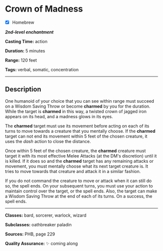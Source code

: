 # Crown of Madness

- [x] Homebrew

***2nd-level enchantment***

**Casting Time:** action

**Duration:** 5 minutes

**Range:** 120 feet

**Tags:** verbal, somatic, concentration

---

## Description
One humanoid of your choice that you can see within range must succeed on a Wisdom Saving Throw or become **charmed** by you for the duration.
While the target is **charmed** in this way, a twisted crown of jagged iron appears on its head, and a madness glows in its eyes.

The **charmed** target must use its movement before acting on each of its turns to move towards a creature that you mentally choose.
If the **charmed** target can not end its movement within 5 feet of the chosen creature, it uses the *dash* action to close the distance.

Once within 5 feet of the chosen creature, the **charmed** creature must target it with its most effective Melee Attacks (at the DM's discretion) until it is killed.
If it does so and the **charmed** target has any remaining attacks or movement, you must mentally choose what its next target creature is.
It tries to move towards that creature and attack it in a similar fashion.

If you do not command the creature to move or attack when it can still do so, the spell ends.
On your subsequent turns, you must use your action to maintain control over the target, or the spell ends.
Also, the target can make a Wisdom Saving Throw at the end of each of its turns.
On a success, the spell ends.

---

**Classes:** bard, sorcerer, warlock, wizard

**Subclasses:** oathbreaker paladin

**Sources:** PHB, page 229

**Quality Assurance:** :sparkles: coming along
